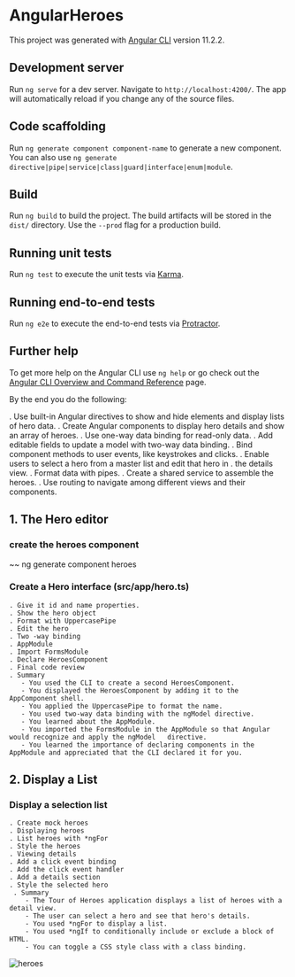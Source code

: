 # AngularHeroes

This project was generated with [Angular CLI](https://github.com/angular/angular-cli) version 11.2.2.

## Development server

Run `ng serve` for a dev server. Navigate to `http://localhost:4200/`. The app will automatically reload if you change any of the source files.

## Code scaffolding

Run `ng generate component component-name` to generate a new component. You can also use `ng generate directive|pipe|service|class|guard|interface|enum|module`.

## Build

Run `ng build` to build the project. The build artifacts will be stored in the `dist/` directory. Use the `--prod` flag for a production build.

## Running unit tests

Run `ng test` to execute the unit tests via [Karma](https://karma-runner.github.io).

## Running end-to-end tests

Run `ng e2e` to execute the end-to-end tests via [Protractor](http://www.protractortest.org/).

## Further help

To get more help on the Angular CLI use `ng help` or go check out the [Angular CLI Overview and Command Reference](https://angular.io/cli) page.

By the end you do the following:

. Use built-in Angular directives to show and hide elements and display lists of hero data.
. Create Angular components to display hero details and show an array of heroes.
. Use one-way data binding for read-only data.
. Add editable fields to update a model with two-way data binding.
. Bind component methods to user events, like keystrokes and clicks.
. Enable users to select a hero from a master list and edit that hero in . the details view.
. Format data with pipes.
. Create a shared service to assemble the heroes.
. Use routing to navigate among different views and their components.

## 1. The Hero editor
### create the heroes component
~~
ng generate component heroes
### Create a Hero interface (src/app/hero.ts)
    . Give it id and name properties.
    . Show the hero object
    . Format with UppercasePipe
    . Edit the hero
    . Two -way binding
    . AppModule
    . Import FormsModule
    . Declare HeroesComponent
    . Final code review
    . Summary
       - You used the CLI to create a second HeroesComponent.
       - You displayed the HeroesComponent by adding it to the AppComponent shell.
       - You applied the UppercasePipe to format the name.
       - You used two-way data binding with the ngModel directive.
       - You learned about the AppModule.
       - You imported the FormsModule in the AppModule so that Angular would recognize and apply the ngModel   directive.
       - You learned the importance of declaring components in the AppModule and appreciated that the CLI declared it for you.
## 2. Display a List       
### Display a selection list
    . Create mock heroes
    . Displaying heroes
    . List heroes with *ngFor
    . Style the heroes
    . Viewing details
    . Add a click event binding
    . Add the click event handler
    . Add a details section
    . Style the selected hero
     . Summary
        - The Tour of Heroes application displays a list of heroes with a detail view.
        - The user can select a hero and see that hero's details.
        - You used *ngFor to display a list.
        - You used *ngIf to conditionally include or exclude a block of HTML.
        - You can toggle a CSS style class with a class binding.

<img alt="heroes" scr="https://angular.io/generated/images/guide/toh/nav-diagram.png" />


